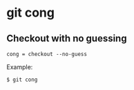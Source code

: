 # git cong

## Checkout with no guessing

```gitconfig
cong = checkout --no-guess
```

Example:

```sh
$ git cong
```
